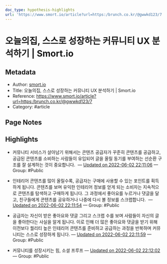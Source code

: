 ```yaml
---
doc_type: hypothesis-highlights
url: 'https://www.smort.io/article?url=https:/brunch.co.kr/@gwwkd123/7'
---
```


# 오늘의집, 스스로 성장하는 커뮤니티 UX 분석하기 | Smort.io

## Metadata
- Author: [smort.io]()
- Title: 오늘의집, 스스로 성장하는 커뮤니티 UX 분석하기 | Smort.io
- Reference: https://www.smort.io/article?url=https:/brunch.co.kr/@gwwkd123/7
- Category: #article

## Page Notes
## Highlights
- 커뮤니티 서비스가 살아남기 위해서는 콘텐츠 공급자가 꾸준히 콘텐츠를 공급하고, 공급된 콘텐츠를 소비하는 사람들이 유입되어 글을 올릴 동기를 부여하는 선순환 구조를 잘 설계하는 것이 중요합니다.  — [Updated on 2022-06-02 22:11:06](https://hyp.is/dhtAkuJ1Eey98atm6rHciw/www.smort.io/article?url=https:/brunch.co.kr/@gwwkd123/7) — Group: #Public

- 인테리어 콘텐츠를 많이 올릴수록, 공급자는 구매에 사용할 수 있는 포인트를 획득하게 됩니다. 콘텐츠를 보며 유익한 인테리어 정보를 얻게 되는 소비자는 지속적으로 콘텐츠를 탐색하고 구매하게 됩니다. 그 과정에서 좋아요를 누르거나 댓글을 달고, 친구들에게 콘텐츠를 공유하거나 나중에 다시 볼 정보를 스크랩합니다.  — [Updated on 2022-06-02 22:11:54](https://hyp.is/kynMxuJ1EeyPIAdub1fZdA/www.smort.io/article?url=https:/brunch.co.kr/@gwwkd123/7) — Group: #Public

- 공급자는 자신이 받은 좋아요와 댓글 그리고 스크랩 수를 보며 사람들이 자신의 글을 좋아한다는 사실을 알게 됩니다. 이로 인해 더 많은 좋아요와 댓글을 받기 위해 이전보다 퀄리티 높은 인테리어 콘텐츠를 준비하고 공급하는 과정을 반복하며 커뮤니티는 스스로 성장하게 됩니다. — [Updated on 2022-06-02 22:11:59](https://hyp.is/lazO7uJ1EeyyNzdJSFBYJg/www.smort.io/article?url=https:/brunch.co.kr/@gwwkd123/7) — Group: #Public

- 커뮤니티를 성장시키는 힘, 소셜 프루프 — [Updated on 2022-06-02 22:12:02](https://hyp.is/l7qwwOJ1Eey-dmeIjYhiXA/www.smort.io/article?url=https:/brunch.co.kr/@gwwkd123/7) — Group: #Public



